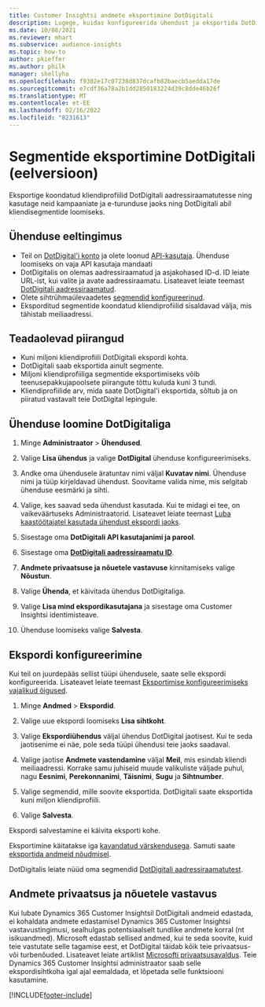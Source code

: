 ```yaml
---
title: Customer Insightsi andmete eksportimine DotDigitali
description: Lugege, kuidas konfigureerida ühendust ja eksportida DotDigitali.
ms.date: 10/08/2021
ms.reviewer: mhart
ms.subservice: audience-insights
ms.topic: how-to
author: pkieffer
ms.author: philk
manager: shellyha
ms.openlocfilehash: f9302e17c07238d837dcafb82baecb5aedda17de
ms.sourcegitcommit: e7cdf36a78a2b1dd2850183224d39c8dde46b26f
ms.translationtype: MT
ms.contentlocale: et-EE
ms.lasthandoff: 02/16/2022
ms.locfileid: "8231613"
---
```

# <a name="export-segments-to-dotdigital-preview"></a>Segmentide eksportimine DotDigitali (eelversioon)

Eksportige koondatud kliendiprofiilid DotDigitali aadressiraamatutesse ning kasutage neid kampaaniate ja e-turunduse jaoks ning DotDigitali abil kliendisegmentide loomiseks. 

## <a name="prerequisites-for-a-connection"></a>Ühenduse eeltingimus

-   Teil on [DotDigital'i konto](https://dotdigital.com/) ja olete loonud [API-kasutaja](https://support.dotdigital.com/hc/articles/115001718730-How-do-I-create-an-API-user). Ühenduse loomiseks on vaja API kasutaja mandaati
-   DotDigitalis on olemas aadressiraamatud ja asjakohased ID-d. ID leiate URL-ist, kui valite ja avate aadressiraamatu. Lisateavet leiate teemast [DotDigitali aadressiraamatud](https://support.dotdigital.com/hc/articles/212211968-Creating-an-address-book).
-   Olete sihtrühmaülevaadetes [segmendid konfigureerinud](segments.md).
-   Eksporditud segmentide koondatud kliendiprofiilid sisaldavad välja, mis tähistab meiliaadressi.

## <a name="known-limitations"></a>Teadaolevad piirangud

- Kuni miljoni kliendiprofiili DotDigitali ekspordi kohta.
- DotDigitali saab eksportida ainult segmente.
- Miljoni kliendiprofiiliga segmentide eksportimiseks võib teenusepakkujapoolsete piirangute tõttu kuluda kuni 3 tundi. 
- Kliendiprofiilide arv, mida saate DotDigital'i eksportida, sõltub ja on piiratud vastavalt teie DotDigital lepingule.

## <a name="set-up-connection-to-dotdigital"></a>Ühenduse loomine DotDigitaliga

1. Minge **Administraator** > **Ühendused**.

1. Valige **Lisa ühendus** ja valige **DotDigital** ühenduse konfigureerimiseks.

1. Andke oma ühendusele äratuntav nimi väljal **Kuvatav nimi**. Ühenduse nimi ja tüüp kirjeldavad ühendust. Soovitame valida nime, mis selgitab ühenduse eesmärki ja sihti.

1. Valige, kes saavad seda ühendust kasutada. Kui te midagi ei tee, on vaikeväärtuseks Administraatorid. Lisateavet leiate teemast [Luba kaastöötajatel kasutada ühendust ekspordi jaoks](connections.md#allow-contributors-to-use-a-connection-for-exports).

1. Sisestage oma **DotDigitali API kasutajanimi ja parool**. 

1. Sisestage oma **[DotDigitali aadressiraamatu ID](https://support.dotdigital.com/hc/articles/212211968-Creating-an-address-book)**.

1. **Andmete privaatsuse ja nõuetele vastavuse** kinnitamiseks valige **Nõustun**.

1. Valige **Ühenda**, et käivitada ühendus DotDigitaliga.

1. Valige **Lisa mind ekspordikasutajana** ja sisestage oma Customer Insightsi identimisteave.

1. Ühenduse loomiseks valige **Salvesta**. 

## <a name="configure-an-export"></a>Ekspordi konfigureerimine

Kui teil on juurdepääs sellist tüüpi ühendusele, saate selle ekspordi konfigureerida. Lisateavet leiate teemast [Eksportimise konfigureerimiseks vajalikud õigused](export-destinations.md#set-up-a-new-export).

1. Minge **Andmed** > **Ekspordid**.

1. Valige uue ekspordi loomiseks **Lisa sihtkoht**.

1. Valige **Ekspordiühendus** väljal ühendus DotDigital jaotisest. Kui te seda jaotisenime ei näe, pole seda tüüpi ühendusi teie jaoks saadaval.


1. Valige jaotise **Andmete vastendamine** väljal **Meil**, mis esindab kliendi meiliaadressi. Korrake samu juhiseid muude valikuliste väljade puhul, nagu **Eesnimi**, **Perekonnanimi**, **Täisnimi**, **Sugu** ja **Sihtnumber**.

1. Valige segmendid, mille soovite eksportida. DotDigitali saate eksportida kuni miljon kliendiprofiili.

1. Valige **Salvesta**.

Ekspordi salvestamine ei käivita eksporti kohe.

Eksportimine käitatakse iga [kavandatud värskendusega](system.md#schedule-tab). Samuti saate [eksportida andmeid nõudmisel](export-destinations.md#run-exports-on-demand). 
 
DotDigitalis leiate nüüd oma segmendid [DotDigitali aadressiraamatutest](https://support.dotdigital.com/hc/articles/212211968-Creating-an-address-book).


## <a name="data-privacy-and-compliance"></a>Andmete privaatsus ja nõuetele vastavus

Kui lubate Dynamics 365 Customer Insightsil DotDigitali andmeid edastada, ei kohaldata andmete edastamisel Dynamics 365 Customer Insightsi vastavustingimusi, sealhulgas potentsiaalselt tundlike andmete korral (nt isikuandmed). Microsoft edastab sellised andmed, kui te seda soovite, kuid teie vastutate selle tagamise eest, et DotDigital täidab kõik teie privaatsus- või turbenõuded. Lisateavet leiate artiklist [Microsofti privaatsusavaldus](https://go.microsoft.com/fwlink/?linkid=396732).
Teie Dynamics 365 Customer Insightsi administraator saab selle ekspordisihtkoha igal ajal eemaldada, et lõpetada selle funktsiooni kasutamine.


[!INCLUDE[footer-include](../includes/footer-banner.md)]
